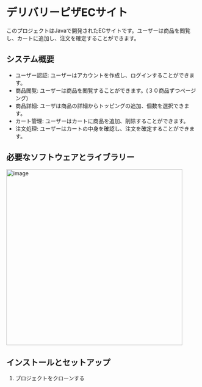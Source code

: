 # デリバリーピザECサイト
このプロジェクトはJavaで開発されたECサイトです。ユーザーは商品を閲覧し、カートに追加し、注文を確定することができます。


## システム概要
* ユーザー認証: ユーザーはアカウントを作成し、ログインすることができます。
* 商品閲覧: ユーザーは商品を閲覧することができます。(３０商品ずつページング)
* 商品詳細: ユーザは商品の詳細からトッピングの追加、個数を選択できます。
* カート管理: ユーザーはカートに商品を追加、削除することができます。
* 注文処理: ユーザーはカートの中身を確認し、注文を確定することができます。
## 必要なソフトウェアとライブラリー

<img width="461" alt="image" src="https://github.com/17matsumoto/ec-202301c/assets/115763759/7deeb6c3-1700-467c-b295-f423ba7ab6b7">

## インストールとセットアップ

1. プロジェクトをクローンする　

